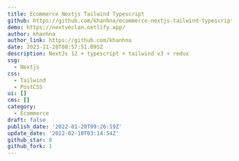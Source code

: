 ```yaml
---
title: Ecommerce Nextjs Tailwind Typescript
github: https://github.com/khanhna/ecommerce-nextjs-tailwind-typescript
demo: https://nextveclan.netlify.app/
author: khanhna
author_link: https://github.com/khanhna
date: 2023-11-28T08:57:51.095Z
description: NextJs 12 + typescript + tailwind v3 + redux
ssg:
  - Nextjs
css:
  - Tailwind
  - PostCSS
ui: []
cms: []
category:
  - Ecommerce
draft: false
publish_date: '2022-01-20T09:26:19Z'
update_date: '2022-02-10T03:14:54Z'
github_star: 8
github_fork: 1
---
```

